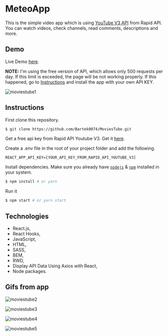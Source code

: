 # MeteoApp 

This is the simple video app which is using [YouTube V3 API](https://rapidapi.com/ytdlfree/api/youtube-v31/) from Rapid API. You can watch videos, check channels, read comments, descriptions and more.

## Demo

Live Demo [here](https://bartek0074-moviestube.netlify.app/).

**NOTE:** I'm using the free version of API, which allows only 500 requests per day. If this limit is exceeded, the page will be not working properly. If this happened, go to [Instructions](#instructions) and install the app with your own API KEY.


![moviestube1](https://user-images.githubusercontent.com/88652468/206906248-c4bf27ea-3c3a-4ff4-b02b-f9e80e61e3a9.gif)


## Instructions

First clone this repository.

```bash
$ git clone https://github.com/Bartek0074/MoviesTube.git
```

Get a free api key from Rapid API Youtube V3. Get it [here](https://rapidapi.com/ytdlfree/api/youtube-v31/).

Create a .env file in the root of your project folder and add the following.

```
REACT_APP_API_KEY=[YOUR_API_KEY_FROM_RAPID_API_YOUTUBE_V3]
```

Install dependencies. Make sure you already have [`nodejs`](https://nodejs.org/en/) & [`npm`](https://www.npmjs.com/) installed in your system.

```bash
$ npm install # or yarn
```

Run it

```bash
$ npm start # or yarn start
```

## Technologies

- React.js,
- React Hooks,
- JavaScript,
- HTML,
- SASS,
- BEM,
- RWD,
- Display API Data Using Axios with React,
- Node packages.

## Gifs from app

![moviestube2](https://user-images.githubusercontent.com/88652468/206915419-857e48b1-e48d-42ee-bf5d-713a7ea31d55.gif)

![moviestube3](https://user-images.githubusercontent.com/88652468/206915664-4a7fdc5b-4329-47c5-bc54-8b496969a12c.gif)

![moviestube4](https://user-images.githubusercontent.com/88652468/206923451-867dbe1c-b10d-4af5-ba39-4cd8bf81c5a4.gif)

![moviestube5](https://user-images.githubusercontent.com/88652468/206923505-1bd01551-3ba5-4ba4-8eb0-69129407c226.gif)
